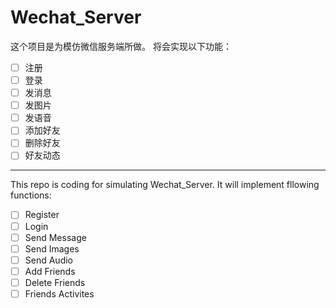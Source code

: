 # Wechat_Server
这个项目是为模仿微信服务端所做。
将会实现以下功能：
- [ ] 注册
- [ ] 登录
- [ ] 发消息
- [ ] 发图片
- [ ] 发语音
- [ ] 添加好友
- [ ] 删除好友
- [ ] 好友动态

---
This repo is coding for simulating Wechat_Server.
It will implement fllowing functions:

- [ ] Register
- [ ] Login
- [ ] Send Message
- [ ] Send Images
- [ ] Send Audio
- [ ] Add Friends
- [ ] Delete Friends
- [ ] Friends Activites
